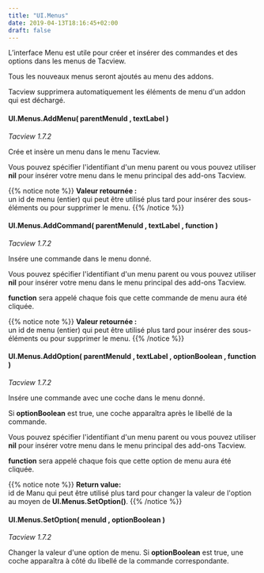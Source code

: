```yaml
---
title: "UI.Menus"
date: 2019-04-13T18:16:45+02:00
draft: false
---
```


L’interface Menu est utile pour créer et insérer des commandes et des options dans les menus de Tacview.

Tous les nouveaux menus seront ajoutés au menu des addons.

Tacview supprimera automatiquement les éléments de menu d'un addon qui est déchargé.


#### UI.Menus.AddMenu( parentMenuId , textLabel )
*Tacview 1.7.2*

Crée et insère un menu dans le menu Tacview.

Vous pouvez spécifier l'identifiant d'un menu parent ou vous pouvez utiliser **nil** pour insérer votre menu dans le menu principal des add-ons Tacview.

{{% notice note %}}
**Valeur retournée :**<br>
		un id de menu (entier) qui peut être utilisé plus tard pour insérer des sous-éléments ou pour supprimer le menu.
{{% /notice %}}


#### UI.Menus.AddCommand( parentMenuId , textLabel , function )
*Tacview 1.7.2*

Insére une commande dans le menu donné.

Vous pouvez spécifier l'identifiant d'un menu parent ou vous pouvez utiliser **nil** pour insérer votre menu dans le menu principal des add-ons Tacview.

**function** sera appelé chaque fois que cette commande de menu aura été cliquée.

{{% notice note %}}
**Valeur retournée :**<br>
		un id de menu (entier) qui peut être utilisé plus tard pour insérer des sous-éléments ou pour supprimer le menu.
{{% /notice %}}


#### UI.Menus.AddOption( parentMenuId , textLabel , optionBoolean , function )
*Tacview 1.7.2*

Insére une commande avec une coche dans le menu donné.

Si **optionBoolean** est true, une coche apparaîtra après le libellé de la commande.

Vous pouvez spécifier l'identifiant d'un menu parent ou vous pouvez utiliser **nil** pour insérer votre menu dans le menu principal des add-ons Tacview.

**function** sera appelé chaque fois que cette option de menu aura été cliquée.

{{% notice note %}}
**Return value:**<br>
		id de Manu qui peut être utilisé plus tard pour changer la valeur de l'option au moyen de **UI.Menus.SetOption()**.
{{% /notice %}}


#### UI.Menus.SetOption( menuId , optionBoolean )
*Tacview 1.7.2*

Changer la valeur d'une option de menu.
Si **optionBoolean** est true, une coche apparaîtra à côté du libellé de la commande correspondante.
